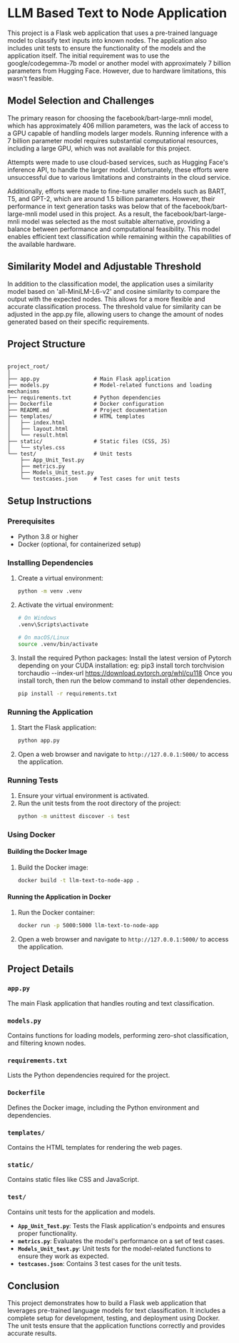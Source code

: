 # LLM Based Text to Node Application

This project is a Flask web application that uses a pre-trained language model to classify text inputs into known nodes. The application also includes unit tests to ensure the functionality of the models and the application itself.
The initial requirement was to use the google/codegemma-7b model or another model with approximately 7 billion parameters from Hugging Face. However, due to hardware limitations, this wasn't feasible.

## Model Selection and Challenges
The primary reason for choosing the facebook/bart-large-mnli model, which has approximately 406 million parameters, was the lack of access to a GPU capable of handling models larger models. Running inference with a 7 billion parameter model requires substantial computational resources, including a large GPU, which was not available for this project.

Attempts were made to use cloud-based services, such as Hugging Face's inference API, to handle the larger model. Unfortunately, these efforts were unsuccessful due to various limitations and constraints in the cloud service.

Additionally, efforts were made to fine-tune smaller models such as BART, T5, and GPT-2, which are around 1.5 billion parameters. However, their performance in text generation tasks was below that of the facebook/bart-large-mnli model used in this project. As a result, the facebook/bart-large-mnli model was selected as the most suitable alternative, providing a balance between performance and computational feasibility. This model enables efficient text classification while remaining within the capabilities of the available hardware.

## Similarity Model and Adjustable Threshold

In addition to the classification model, the application uses a similarity model based on 'all-MiniLM-L6-v2' and cosine similarity to compare the output with the expected nodes. This allows for a more flexible and accurate classification process. The threshold value for similarity can be adjusted in the app.py file, allowing users to change the amount of nodes generated based on their specific requirements.

## Project Structure
<pre><code>
project_root/
│
├── app.py                 # Main Flask application
├── models.py              # Model-related functions and loading mechanisms
├── requirements.txt       # Python dependencies
├── Dockerfile             # Docker configuration
├── README.md              # Project documentation
├── templates/             # HTML templates
│   ├── index.html
│   ├── layout.html
│   └── result.html
├── static/                # Static files (CSS, JS)
│   └── styles.css
└── test/                  # Unit tests
    ├── App_Unit_Test.py
    ├── metrics.py
    ├── Models_Unit_test.py
    └── testcases.json     # Test cases for unit tests
</code></pre>

## Setup Instructions

### Prerequisites

- Python 3.8 or higher
- Docker (optional, for containerized setup)

### Installing Dependencies

1. Create a virtual environment:
    ```bash
    python -m venv .venv
    ```

2. Activate the virtual environment:
    ```bash
    # On Windows
    .venv\Scripts\activate

    # On macOS/Linux
    source .venv/bin/activate
    ```

3. Install the required Python packages:
    Install the latest version of Pytorch depending on your CUDA installation:
    eg: pip3 install torch torchvision torchaudio --index-url https://download.pytorch.org/whl/cu118
    Once you install torch, then run the below command to install other dependencies.
    ```bash
    pip install -r requirements.txt
    ```

### Running the Application

1. Start the Flask application:
    ```bash
    python app.py
    ```

2. Open a web browser and navigate to `http://127.0.0.1:5000/` to access the application. 

### Running Tests

1. Ensure your virtual environment is activated.
2. Run the unit tests from the root directory of the project:
    ```bash
    python -m unittest discover -s test
    ```

### Using Docker

#### Building the Docker Image

1. Build the Docker image:
    ```bash
    docker build -t llm-text-to-node-app .
    ```

#### Running the Application in Docker

1. Run the Docker container:
    ```bash
    docker run -p 5000:5000 llm-text-to-node-app
    ```

2. Open a web browser and navigate to `http://127.0.0.1:5000/` to access the application.

## Project Details

### `app.py`

The main Flask application that handles routing and text classification.

### `models.py`

Contains functions for loading models, performing zero-shot classification, and filtering known nodes.

### `requirements.txt`

Lists the Python dependencies required for the project.

### `Dockerfile`

Defines the Docker image, including the Python environment and dependencies.

### `templates/`

Contains the HTML templates for rendering the web pages.

### `static/`

Contains static files like CSS and JavaScript.

### `test/`

Contains unit tests for the application and models.

- **`App_Unit_Test.py`**: Tests the Flask application's endpoints and ensures proper functionality.
- **`metrics.py`**: Evaluates the model's performance on a set of test cases.
- **`Models_Unit_test.py`**: Unit tests for the model-related functions to ensure they work as expected.
- **`testcases.json`**: Contains 3 test cases for the unit tests.

## Conclusion

This project demonstrates how to build a Flask web application that leverages pre-trained language models for text classification. It includes a complete setup for development, testing, and deployment using Docker. The unit tests ensure that the application functions correctly and provides accurate results.
